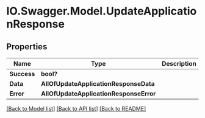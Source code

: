 # IO.Swagger.Model.UpdateApplicationResponse
## Properties

Name | Type | Description | Notes
------------ | ------------- | ------------- | -------------
**Success** | **bool?** |  | [optional] 
**Data** | **AllOfUpdateApplicationResponseData** |  | [optional] 
**Error** | **AllOfUpdateApplicationResponseError** |  | [optional] 

[[Back to Model list]](../README.md#documentation-for-models) [[Back to API list]](../README.md#documentation-for-api-endpoints) [[Back to README]](../README.md)

